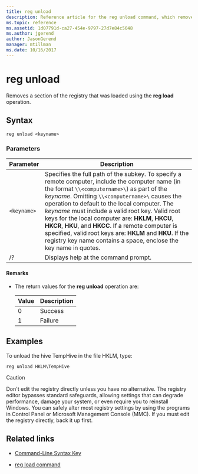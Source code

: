 ```yaml
---
title: reg unload
description: Reference article for the reg unload command, which removes a section of the registry loaded using the reg load operation.
ms.topic: reference
ms.assetid: 1d07791d-ca27-454e-9797-27d7e84c5048
ms.author: jgerend
author: JasonGerend
manager: mtillman
ms.date: 10/16/2017
---
```


# reg unload

Removes a section of the registry that was loaded using the **reg load** operation.

## Syntax

```
reg unload <keyname>
```

### Parameters

| Parameter | Description |
|--|--|
| `<keyname>` | Specifies the full path of the subkey. To specify a remote computer, include the computer name (in the format `\\<computername>\`) as part of the *keyname*. Omitting `\\<computername>\` causes the operation to default to the local computer. The *keyname* must include a valid root key. Valid root keys for the local computer are: **HKLM**, **HKCU**, **HKCR**, **HKU**, and **HKCC**. If a remote computer is specified, valid root keys are: **HKLM** and **HKU**. If the registry key name contains a space, enclose the key name in quotes. |
| /? | Displays help at the command prompt. |

#### Remarks

- The return values for the **reg unload** operation are:

    | Value | Description |
    |--|--|
    | 0 | Success |
    | 1 | Failure |

## Examples

To unload the hive TempHive in the file HKLM, type:

```
reg unload HKLM\TempHive
```

> [!CAUTION]
> Don't edit the registry directly unless you have no alternative. The registry editor bypasses standard safeguards, allowing settings that can degrade performance, damage your system, or even require you to reinstall Windows. You can safely alter most registry settings by using the programs in Control Panel or Microsoft Management Console (MMC). If you must edit the registry directly, back it up first.

## Related links

- [Command-Line Syntax Key](command-line-syntax-key.md)

- [reg load command](reg-load.md)
